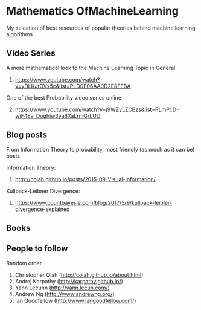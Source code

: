 # Mathematics OfMachineLearning
My selection of best resources of popular theories behind machine learning algorithms

## Video Series

A more mathematical look to the Machine Learning Topic in General

1) https://www.youtube.com/watch?v=yDLKJtOVx5c&list=PLD0F06AA0D2E8FFBA

One of the best Probability video series online

2) https://www.youtube.com/watch?v=j9WZyLZCBzs&list=PLmPcD-wiF4Ea_Doghiw3ya6XaLrmGrLUU

## Blog posts 

From Information Theory to probability, most friendly (as much as it can be) posts.

Information Theory:

1) http://colah.github.io/posts/2015-09-Visual-Information/

Kullback-Leibner Divergence: 

1) https://www.countbayesie.com/blog/2017/5/9/kullback-leibler-divergence-explained




## Books 

## People to follow 
Random order

1) Christopher Olah (http://colah.github.io/about.html)
2) Andrej Karpathy (http://karpathy.github.io/)
3) Yann Lecunn (http://yann.lecun.com/)
4) Andrew Ng (http://www.andrewng.org/)
5) Ian Goodfellow (http://www.iangoodfellow.com/)
